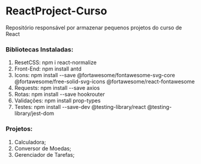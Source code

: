 # ReactProject-Curso
Repositório responsável por armazenar pequenos projetos do curso de React

### Bibliotecas Instaladas:
1. ResetCSS: npm i react-normalize
2. Front-End: npm install antd
3. Icons: npm install --save @fortawesome/fontawesome-svg-core @fortawesome/free-solid-svg-icons @fortawesome/react-fontawesome
4. Requests: npm install --save axios
5. Rotas: npm install --save hookrouter
6. Validações: npm install prop-types
7. Testes: npm install --save-dev @testing-library/react @testing-library/jest-dom

### Projetos:
1. Calculadora;
2. Conversor de Moedas;
3. Gerenciador de Tarefas;
